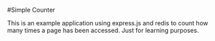 #Simple Counter

This is an example application using express.js and redis to count how many times a page has been accessed. Just for learning purposes.